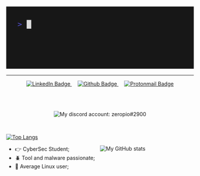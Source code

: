 ![](/img/hello.gif)
<hr>
<div id="badges" align="center">
      <a href="https://www.linkedin.com/in/emilio-s%C3%A1nchez-garc%C3%ADa/">
        <img src="https://img.shields.io/badge/LinkedIn-blue?style=for-the-badge&logo=linkedin&logoColor=white"
          alt="LinkedIn Badge" />
      </a>
      &nbsp;&nbsp;&nbsp;
      <a href="https://github.com/zeropio">
        <img src="https://img.shields.io/badge/Github-black?style=for-the-badge&logo=github&logoColor=white"
          alt="Github Badge" />
      </a>
      &nbsp;&nbsp;&nbsp;
      <a href="mailto: zeropio@pm.me">
        <img src="https://img.shields.io/badge/ProtonMail-8B89CC?style=for-the-badge&logo=protonmail&logoColor=white"
          alt="Protonmail Badge" />
      </a>
    </div>
<br />
<br />
<br />

<p align="center">
    <img alt="My discord account: zeropio#2900" src="https://discord.c99.nl/widget/theme-1/398195882216128532.png">
</p>

<br>
 
 [![Top Langs](https://github-readme-stats.vercel.app/api/top-langs/?username=zeropio&theme=transparent)](https://github.com/anuraghazra/github-readme-stats)
 
 <img alt="My GitHub stats" src="https://github-readme-stats.vercel.app/api/top-langs/?username=zeropio&theme=transparent" align="right" width="50%" />
  
- 👉 CyberSec Student;<br />
- 🪲 Tool and malware passionate;<br />
- 🐧 Average Linux user;
